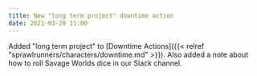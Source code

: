 ```yaml
---
title: New "long term project" downtime action
date: 2021-03-20 11:00
---
```

Added "long term project" to [Downtime Actions]({{< relref "sprawlrunners/characters/downtime.md" >}}). Also added a note about how to roll Savage Worlds dice in our Slack channel.
<!--more--> 
